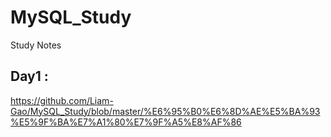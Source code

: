 # MySQL_Study
Study Notes  
## Day1 : 
https://github.com/Liam-Gao/MySQL_Study/blob/master/%E6%95%B0%E6%8D%AE%E5%BA%93%E5%9F%BA%E7%A1%80%E7%9F%A5%E8%AF%86
